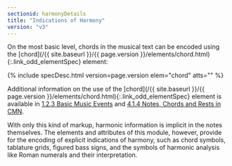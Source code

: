 ```yaml
---
sectionid: harmonyDetails
title: "Indications of Harmony"
version: "v3"
---
```




On the most basic level, chords in the musical text can be encoded using the [chord](/{{ site.baseurl }}/{{ page.version }}/elements/chord.html){:.link_odd_elementSpec} element:



{% include specDesc.html version=page.version elem="chord" atts="" %}



Additional information on the use of the [chord](/{{ site.baseurl }}/{{ page.version }}/elements/chord.html){:.link_odd_elementSpec} element is available in
<a class="link_ptr" title="Basic Music Events" href="/{{ site.baseurl }}/{{ page.version }}/guidelines/shared.html#sharedBasicEvents">1.2.3 Basic Music Events</a> and 
<a class="link_ptr" title="Notes, Chords and Rests in CMN" href="/{{ site.baseurl }}/{{ page.version }}/guidelines/cmn.html#cmnNotesChords">4.1.4 Notes, Chords and Rests in CMN</a>.

With only this kind of markup, harmonic information is implicit in the notes themselves.
The
elements and attributes of this module, however, provide for the encoding of explicit
indications of harmony, such as chord symbols, tablature grids, figured bass signs,
and the
symbols of harmonic analysis like Roman numerals and their interpretation.








